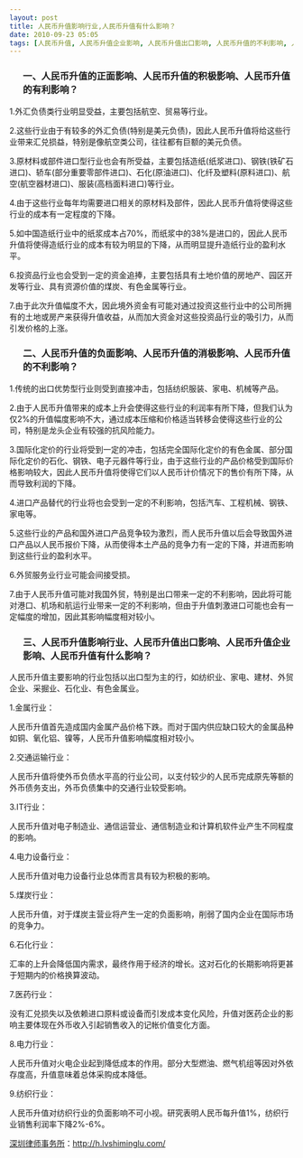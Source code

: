 ```yaml
---
layout: post
title: 人民币升值影响行业,人民币升值有什么影响？
date: 2010-09-23 05:05
tags: [人民币升值, 人民币升值企业影响, 人民币升值出口影响, 人民币升值的不利影响, 人民币升值的有利影响, 人民币升值的正面影响, 人民币升值的消极影响, 人民币升值的积极影响, 人民币升值的负面影响, 深圳经济纠纷律师]
---
```

<ol>
<h3>一、人民币升值的正面影响、人民币升值的积极影响、人民币升值的有利影响？</h3>
</ol>
1.外汇负债类行业明显受益，主要包括航空、贸易等行业。

2.这些行业由于有较多的外汇负债(特别是美元负债)，因此人民币升值将给这些行业带来汇兑损益，特别是像航空类公司，往往都有巨额的美元负债。

3.原材料或部件进口型行业也会有所受益，主要包括造纸(纸浆进口)、钢铁(铁矿石进口)、轿车(部分重要零部件进口)、石化(原油进口)、化纤及塑料(原料进口)、航空(航空器材进口)、服装(高档面料进口)等行业。

4.由于这些行业每年均需要进口相关的原材料及部件，因此人民币升值将使得这些行业的成本有一定程度的下降。

5.如中国造纸行业中的纸浆成本占70%，而纸浆中的38%是进口的，因此人民币升值将使得造纸行业的成本有较为明显的下降，从而明显提升造纸行业的盈利水平。

6.投资品行业也会受到一定的资金追捧，主要包括具有土地价值的房地产、园区开发等行业、具有资源价值的煤炭、有色金属等行业。

7.由于此次升值幅度不大，因此境外资金有可能对通过投资这些行业中的公司所拥有的土地或房产来获得升值收益，从而加大资金对这些投资品行业的吸引力，从而引发价格的上涨。
<ol>
<h3>二、人民币升值的负面影响、人民币升值的消极影响、人民币升值的不利影响？</h3>
</ol>
1.传统的出口优势型行业则受到直接冲击，包括纺织服装、家电、机械等产品。

2.由于人民币升值带来的成本上升会使得这些行业的利润率有所下降，但我们认为仅2%的升值幅度影响不大，通过成本压缩和价格适当转移会使得这些行业的公司，特别是龙头企业有较强的抗风险能力。

3.国际化定价的行业将受到一定的冲击，包括完全国际化定价的有色金属、部分国际化定价的石化、钢铁、电子元器件等行业，由于这些行业的产品价格受到国际价格影响较大，因此人民币升值将使得它们以人民币计价情况下的售价有所下降，从而导致利润的下降。

4.进口产品替代的行业将也会受到一定的不利影响，包括汽车、工程机械、钢铁、家电等。

5.这些行业的产品和国外进口产品竞争较为激烈，而人民币升值以后会导致国外进口产品以人民币报价下降，从而使得本土产品的竞争力有一定的下降，并进而影响到这些行业的盈利水平。

6.外贸服务业行业可能会间接受损。

7.由于人民币升值可能对我国外贸，特别是出口带来一定的不利影响，因此将可能对港口、机场和航运行业带来一定的不利影响，但由于升值刺激进口可能也会有一定幅度的增加，因此其影响幅度相对较小。
<ol>
<h3>三、人民币升值影响行业、人民币升值出口影响、人民币升值企业影响、人民币升值有什么影响？</h3>
</ol>
人民币升值主要影响的行业包括以出口型为主的行，如纺织业、家电、建材、外贸企业、采掘业、石化业、有色金属业。

1.金属行业：

人民币升值首先造成国内金属产品价格下跌。而对于国内供应缺口较大的金属品种如铜、氧化铝、镍等，人民币升值影响幅度相对较小。

2.交通运输行业：

人民币升值将使外币负债水平高的行业公司，以支付较少的人民币完成原先等额的外币债务支出，外币负债集中的交通行业较受影响。

3.IT行业：

人民币升值对电子制造业、通信运营业、通信制造业和计算机软件业产生不同程度的影响。

4.电力设备行业：

人民币升值对电力设备行业总体而言具有较为积极的影响。

5.煤炭行业：

人民币升值，对于煤炭主营业将产生一定的负面影响，削弱了国内企业在国际市场的竞争力。

6.石化行业：

汇率的上升会降低国内需求，最终作用于经济的增长。这对石化的长期影响将更甚于短期内的价格换算波动。

7.医药行业：

没有汇兑损失以及依赖进口原料或设备而引发成本变化风险，升值对医药企业的影响主要体现在外币收入引起销售收入的记帐价值变化方面。

8.电力行业：

人民币升值对火电企业起到降低成本的作用。部分大型燃油、燃气机组等因对外依存度高，升值意味着总体采购成本降低。

9.纺织行业：

人民币升值对纺织行业的负面影响不可小视。研究表明人民币每升值1%，纺织行业销售利润率下降2%-6%。

<a href="http://h.lvshiminglu.com/">深圳律师事务所</a>：<a href="http://h.lvshiminglu.com/">http://h.lvshiminglu.com/</a>

